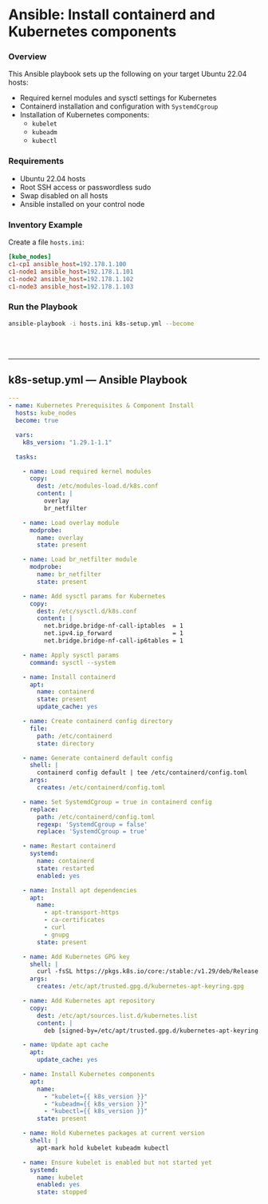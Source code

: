 # Ansible: Install containerd and Kubernetes components
### Overview
This Ansible playbook sets up the following on your target Ubuntu 22.04 hosts:

- Required kernel modules and sysctl settings for Kubernetes
- Containerd installation and configuration with `SystemdCgroup`
- Installation of Kubernetes components:
  - `kubelet`
  - `kubeadm`
  - `kubectl`

### Requirements
- Ubuntu 22.04 hosts
- Root SSH access or passwordless sudo
- Swap disabled on all hosts
- Ansible installed on your control node

### Inventory Example
Create a file `hosts.ini`:

```ini
[kube_nodes]
c1-cp1 ansible_host=192.178.1.100
c1-node1 ansible_host=192.178.1.101
c1-node2 ansible_host=192.178.1.102
c1-node3 ansible_host=192.178.1.103
```

### Run the Playbook
```bash
ansible-playbook -i hosts.ini k8s-setup.yml --become
```

<br><br>

---

## k8s-setup.yml — Ansible Playbook
```yaml
---
- name: Kubernetes Prerequisites & Component Install
  hosts: kube_nodes
  become: true

  vars:
    k8s_version: "1.29.1-1.1"

  tasks:

    - name: Load required kernel modules
      copy:
        dest: /etc/modules-load.d/k8s.conf
        content: |
          overlay
          br_netfilter

    - name: Load overlay module
      modprobe:
        name: overlay
        state: present

    - name: Load br_netfilter module
      modprobe:
        name: br_netfilter
        state: present

    - name: Add sysctl params for Kubernetes
      copy:
        dest: /etc/sysctl.d/k8s.conf
        content: |
          net.bridge.bridge-nf-call-iptables  = 1
          net.ipv4.ip_forward                 = 1
          net.bridge.bridge-nf-call-ip6tables = 1

    - name: Apply sysctl params
      command: sysctl --system

    - name: Install containerd
      apt:
        name: containerd
        state: present
        update_cache: yes

    - name: Create containerd config directory
      file:
        path: /etc/containerd
        state: directory

    - name: Generate containerd default config
      shell: |
        containerd config default | tee /etc/containerd/config.toml
      args:
        creates: /etc/containerd/config.toml

    - name: Set SystemdCgroup = true in containerd config
      replace:
        path: /etc/containerd/config.toml
        regexp: 'SystemdCgroup = false'
        replace: 'SystemdCgroup = true'

    - name: Restart containerd
      systemd:
        name: containerd
        state: restarted
        enabled: yes

    - name: Install apt dependencies
      apt:
        name:
          - apt-transport-https
          - ca-certificates
          - curl
          - gnupg
        state: present

    - name: Add Kubernetes GPG key
      shell: |
        curl -fsSL https://pkgs.k8s.io/core:/stable:/v1.29/deb/Release.key | gpg --dearmor -o /etc/apt/trusted.gpg.d/kubernetes-apt-keyring.gpg
      args:
        creates: /etc/apt/trusted.gpg.d/kubernetes-apt-keyring.gpg

    - name: Add Kubernetes apt repository
      copy:
        dest: /etc/apt/sources.list.d/kubernetes.list
        content: |
          deb [signed-by=/etc/apt/trusted.gpg.d/kubernetes-apt-keyring.gpg] https://pkgs.k8s.io/core:/stable:/v1.29/deb/ /

    - name: Update apt cache
      apt:
        update_cache: yes

    - name: Install Kubernetes components
      apt:
        name:
          - "kubelet={{ k8s_version }}"
          - "kubeadm={{ k8s_version }}"
          - "kubectl={{ k8s_version }}"
        state: present

    - name: Hold Kubernetes packages at current version
      shell: |
        apt-mark hold kubelet kubeadm kubectl

    - name: Ensure kubelet is enabled but not started yet
      systemd:
        name: kubelet
        enabled: yes
        state: stopped
```
